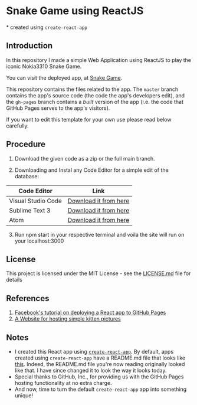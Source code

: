 # Snake Game using ReactJS

\* created using `create-react-app`

## Introduction

In this repository I made a simple Web Application using ReactJS to play the iconic Nokia3310 Snake Game.

You can visit the deployed app, at [Snake Game](https://slow-codex.github.io/snake-game/).

This repository contains the files related to the app. The `master` branch contains the app's source code (the code the app's developers edit), and the `gh-pages` branch contains a *built* version of the app (i.e. the code that GitHub Pages serves to the app's visitors).

If you want to edit this template for your own use please read below carefully.

## Procedure

1. Download the given code as a zip or the full main branch.

2. Downloading and Instal any Code Editor for a simple edit of the database:

| **Code Editor** | **Link** 	|
|-	|-	|
| Visual Studio Code 	| [Download it from here](https://code.visualstudio.com/)	|
| Sublime Text 3 	| [Download it from here](https://www.sublimetext.com/3) |
| Atom 	| [Download it from here](https://atom.io/)	|


3. Run npm start in your respective terminal and voila the site will run on your localhost:3000


## License

This project is licensed under the MIT License - see the [LICENSE.md](LICENSE.md) file for details

## References

1. [Facebook's tutorial on deploying a React app to GitHub Pages](https://facebook.github.io/create-react-app/docs/deployment#github-pages-https-pagesgithubcom)
2. [A Website for hosting simple kitten pictures](http://placekitten.com/)

## Notes

* I created this React app using [`create-react-app`](https://github.com/facebookincubator/create-react-app). By default, apps created using `create-react-app` have a README.md file that looks like [this](https://github.com/facebookincubator/create-react-app/blob/master/packages/react-scripts/template/README.md). Indeed, the README.md file you're now reading originally looked like that. I have since changed it to look the way it looks today.
* Special thanks to GitHub, Inc., for providing us with the GitHub Pages hosting functionality at no extra charge.
* And now, time to turn the default `create-react-app` app into something unique!
